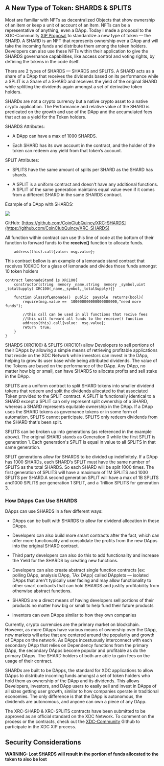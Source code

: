 

## A New Type of Token: SHARDS & SPLITS

  

Most are familiar with NFTs as decentralized Objects that show ownership of an item or keep a unit of account of an Item. NFTs can be a representative of anything, even a DApp. Today I made a proposal to the XDC-Community [XIP Proposal](https://github.com/XDC-Community/XIPs.github.io) to standardize a new type of token — the SHARD. A SHARD is an NFT that represents ownership over a DApp and will take the incoming funds and distribute them among the token holders. Developers can also use these NFTs within their application to give the SHARDS governance capabilities, like access control and voting rights, by defining the tokens in the code itself.

  

There are 2 types of SHARDS — SHARDS and SPLITS. A SHARD acts as a share of a DApp that receives the dividends based on its performance while a SPLIT is a Share of a SHARD and receives the yield of the original SHARD while splitting the dividends again amongst a set of derivative token holders.

  

SHARDs are not a crypto currency but a native crypto asset to a native crypto application. The Performance and relative value of the SHARD is predicated on the growth and use of the DApp and the accumulated fees that act as a yield for the Token holders.

  

SHARDS Attributes:

-   A DApp can have a max of 1000 SHARDS.
    
-   Each SHARD has its own account in the contract, and the holder of the token can redeem any yield from that token’s account.
    

  

SPLIT Attributes:

-   SPLITS have the same amount of splits per SHARD as the SHARD has shards.
    
-   A SPLIT is a uniform contract and doesn't have any additional functions. A SPLIT of the same generation maintains equal value even if it comes from a different SHARD in the same SHARDS contract.
    

  

Example of a DApp with SHARDS:

![](https://lh3.googleusercontent.com/jSqdOe-TX-_rW14iQGtvVtMnFcqSH2gLu6tpGR4nkkoJ6P1ERWKneu8PtbK6Hhf3Y_XUTajZO49KJGA4NsOCjleVtgOJz5Dm1gqoTqCCbkdN_q1ppW0_0qxwa0FUsP1wzQ6c_VcRwPHVcosH0e2wrCTvWZ8K5sodMtkhn-vtpNmLZRt2HD59B41dWg)

  

GitHub: [https://github.com/CoinClubQuincy/XRC-SHARDS](https://github.com/CoinClubQuincy/XRC-SHARDS)

 All function within contract can use this line of code at the bottom of their function to forward funds to the **receive()** function to allocate funds.
````solidity
    address(this).call{value: msg.value};
````
This contract bellow is an example of a lemonade stand contract that receives 100XDC for a glass of lemonade and divides those funds amongst 10 token holders

````solidity
contract lemonadeStand is XRC100{
	constructor(string  memory _name,string  memory _symbol,uint _totalSupply) XRC100(_name,_symbol,_totalSupply){}

	function GlassOfLemonade()  public  payable  returns(bool){
	    require(msg.value ==  100000000000000000000,"need more funds");

	    //this call can be used in all functions that recive fees
	    //this will forward all funds to the receive() function
	    address(this).call{value:  msg.value};  
	    return  true;
	}
}
````

SHARDS (XRC100) & SPLITS (XRC101) allow Developers to sell portions of their DApps by allowing a simple means of retrieving profitable applications that reside on the XDC Network while investors can invest in the DApp, helping to grow its user base while being attributed dividends. The value of the Tokens are based on the performance of the DApp. Any DApp, no matter how big or small, can have SHARDS to allocate profits and sell stake in the DApp.

  

SPLITS are a uniform contract to split SHARD tokens into smaller dividend tokens that redeem and split the dividends allocated to that associated Token provided to the SPLIT contract. A SPLIT is functionally identical to a SHARD except a SPLIT can only represent split ownership of a SHARD, whereas a SHARD represents equitable ownership in the DApp. If a DApp uses the SHARD tokens as governance tokens or in some form of automation, SPLITS cannot participate. SPLITS only redeem dividends from the SHARD that's been split.

  

SPLITS can be broken up into generations (as referenced in the example above). The original SHARD stands as Generation 0 while the first SPLIT is generation 1. Each generation's SPLIT is equal in value to all SPLITS in that same generation.

  

SPLIT generations allow for SHARDS to be divided up indefinitely. If a DApp has 1000 SHARDs, each SHARD’s SPLIT must have the same number of SPLITS as the total SHARDS. So each SHARD will be split 1000 times. The first generation of SPLITS will have a maximum of 1M SPLITS and 1000 SPLITS per SHARD.A second generation SPLIT will have a max of 1B SPLITS and1000 SPLITS per generation 1 SPLIT, and a Trillion SPLITS for generation 3.

### How DApps Can Use SHARDS

DApps can use SHARDS in a few different ways:

  

-   DApps can be built with SHARDS to allow for dividend allocation in these DApps.
    
-   Developers can also build more smart contracts after the fact, which can offer more functionality and consolidate the profits from the new DApps into the original SHARD contract.
    
-   Third party developers can also do this to add functionality and increase the Yield for the SHARDS by creating new functions.
    
-   Developers can also create abstract single function contracts [ex: polling DApp, analysis DApp, TAx DApp] called DApplets — isolated DApps that aren't typically user facing and may allow functionality to other smart contracts that can hold SHARDS and justify profitability from otherwise abstract functions.
    
-   SHARDS are a direct means of having developers sell portions of their products no matter how big or small to help fund their future products
    
-   inventors can own DApps similar to how they own companies
    

  

Currently, crypto currencies are the primary market on blockchain. However, as more DApps have various means of ownership over the DApp, new markets will arise that are centered around the popularity and growth of DApps on the network. As DApps incestuously interconnect with each secondary DApp that relies on Dependency functions from the primary DApp, the secondary DApps become popular and profitable as do the primary DApps. The SHARD holders of both are able to gain fees on the usage of their contract.

  

SHARDs are built to be DApps, the standard for XDC applications to allow DApps to distribute incoming funds amongst a set of token holders who hold them as ownership of the DApp and its dividends. This allows Developers, investors, and DApp users to easily sell and invest in DApps of all sizes getting user growth, similar to how companies operate in traditional economies. The only difference is that the DApp is autonomous, the dividends are autonomous, and anyone can own a piece of any DApp.

  

The XRC-SHARD & XRC-SPLITS contracts have been submitted to be approved as an official standard on the XDC Network. To comment on the process or the contracts, check out the [XDC-Community](https://github.com/XDC-Community/XIPs.github.io) Github to participate in the XDC XIP process.


## Security Considerations
**WARNING: Lost SHARDS will result in the portion of funds allocated to the token to also be lost**


  
